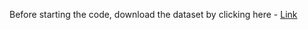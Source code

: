 Before starting the code, download the dataset by clicking here - 
[Link](https://drive.google.com/file/d/1q5jpI5M1EA9x3YPrLupmiu3gffkmGlHj/view?usp=sharing)